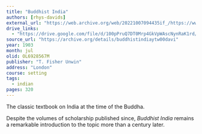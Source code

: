 ```yaml
---
title: "Buddhist India"
authors: [rhys-davids]
external_url: "https://web.archive.org/web/20221007094435if_/https://www.ahandfulofleaves.org/documents/Buddhist%20India_TWRDavids.pdf"
drive_links:
  - "https://drive.google.com/file/d/100pPruQ7DT0Mrp4GkVpWAscNynRaK1rd/view?usp=drivesdk"
source_url: "https://archive.org/details/buddhistindiaytw00davi"
year: 1903
month: jul
olid: OL6928567M
publisher: "T. Fisher Unwin"
address: "London"
course: setting
tags:
  - indian
pages: 320
---
```


The classic textbook on India at the time of the Buddha.

Despite the volumes of scholarship published since, *Buddhist India* remains a remarkable introduction to the topic more than a century later.
